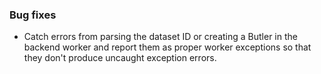 ### Bug fixes

- Catch errors from parsing the dataset ID or creating a Butler in the backend worker and report them as proper worker exceptions so that they don't produce uncaught exception errors.
